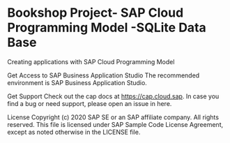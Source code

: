 # Bookshop Project- SAP Cloud Programming Model -SQLite Data Base
Creating applications with SAP Cloud Programming Model

Get Access to SAP Business Application Studio
The recommended environment is SAP Business Application Studio.

Get Support
Check out the cap docs at https://cap.cloud.sap.
In case you find a bug or need support, please open an issue in here.

License
Copyright (c) 2020 SAP SE or an SAP affiliate company. All rights reserved. This file is licensed under SAP Sample Code License Agreement, except as noted otherwise in the LICENSE file.
